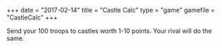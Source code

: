 +++
date = "2017-02-14"
title = "Castle Calc"
type = "game"
gamefile = "CastleCalc"
+++

Send your 100 troops to castles worth 1-10 points. Your rival will do the same. 